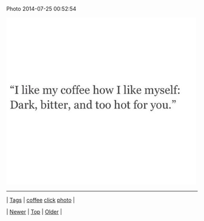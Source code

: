 <!--
title: Photo 2014-07-25 00
date: 2020-06-28T15:27:00.356Z
tags: coffee, click, photo
-->


Photo 2014-07-25 00:52:54

![](92779668509-0.jpg)

<!--BOTTOM-POST-NAVIGATION-->
---

| [Tags](tags.md) | [coffee](tag-coffee.md) [click](tag-click.md) [photo](tag-photo.md) |

| [Newer](92772595364.md) | [Top](index.md) | [Older](92802021703.md) |